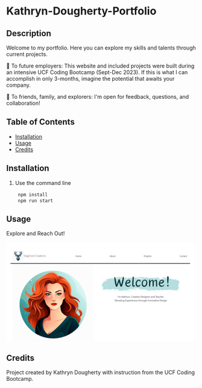 # Kathryn-Dougherty-Portfolio

## Description

Welcome to my portfolio. Here you can explore my skills and talents through current projects.

👋 To future employers: This website and included projects were built during an intensive UCF Coding Bootcamp (Sept-Dec 2023). If this is what I can accomplish in only 3-months, imagine the potential that awaits your company.

👋 To friends, family, and explorers: I'm open for feedback, questions, and collaboration!

## Table of Contents

- [Installation](#installation)
- [Usage](#usage)
- [Credits](#credits)

## Installation

1. Use the command line

        npm install
        npm run start

## Usage

Explore and Reach Out!

![alt text](./src/assets/portfolio.png)

## Credits

Project created by Kathryn Dougherty with instruction from the UCF Coding Bootcamp.

